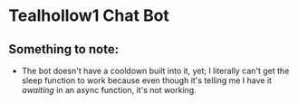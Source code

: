 # Tealhollow1 Chat Bot

## Something to note:
- The bot doesn't have a cooldown built into it, yet;  I literally can't get the sleep function to work because even though it's telling me I have it _awaiting_ in an async function, it's not working.
